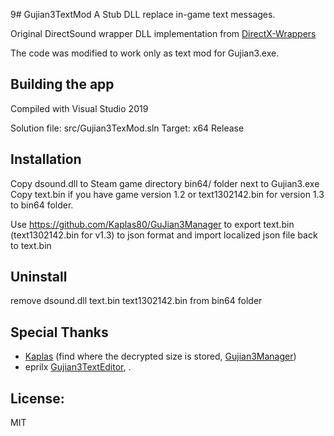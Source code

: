 9# Gujian3TextMod
A Stub DLL replace in-game text messages.

Original DirectSound wrapper DLL implementation from [DirectX-Wrappers](https://github.com/elishacloud/DirectX-Wrappers)

The code was modified to work only as text mod for Gujian3.exe.

## Building the app
Compiled with Visual Studio 2019

Solution file: src/Gujian3TexMod.sln
Target:  x64 Release

## Installation
Copy dsound.dll  to Steam game directory bin64/ folder next to Gujian3.exe
Copy text.bin if you have game version 1.2 or text1302142.bin for version 1.3 to  bin64 folder.

Use https://github.com/Kaplas80/GuJian3Manager to export text.bin (text1302142.bin for v1.3) to json format and import localized json file back to text.bin

## Uninstall
remove dsound.dll text.bin text1302142.bin from bin64 folder


## Special Thanks
- [Kaplas](https://zenhax.com/memberlist.php?mode=viewprofile&u=5785) (find where the decrypted size is stored, [Gujian3Manager](https://github.com/Kaplas80/GuJian3Manager))
- eprilx [Gujian3TextEditor](https://github.com/eprilx/Gujian3TextEditor), .

## License:  
MIT
